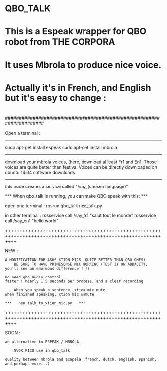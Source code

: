 QBO_TALK
========

#   This is a Espeak wrapper for QBO robot from THE CORPORA          #
#   It uses Mbrola to produce nice voice.                            #
#   Actually it's in French, and English  but it's easy to change :  #
#                                                                    #
######################################################################


Open a terminal :

*****************************
sudo apt-get install espeak
sudo apt-get install mbrola
***************************************************************************************************************
download your mbrola voices, (here, download al least Fr1 and En1. Those voices are quite better than festival
Voices can be directly downloaded on ubuntu 14.04 software downloads
***************************************************************************************************************


this node creates a service called "/say_(chosen language)"


*** When qbo_talk is running, you can make QBO speak with this: ***

open one terminal : rosrun qbo_talk neo_talk.py

in other terminal : rosservice call /say_fr1 "salut tout le monde"
                    rosservice call /say_en1 "hello world"

++++++++++++++++++++++++++++++++++++++++++++++++++++++++++++++++++++++++++++++++++++++++++++++++++++++++++++++++

NEW :

	A MODIFICATION FOR ASUS XTION MICS (QUITE BETTER THAN QBO ONES)
        BE SURE TO HAVE PRIMESENSE MIC WORKING (TEST IT ON AUDACITY, you'll see an enormous difference !!!)
	
	no need qbo_audio_control.
	faster ! nearly 1.5 seconds per process, and a clear recording

        When you speak a sentence, xtion mic mute
	when finished speaking, xtion mic unmute

	***   neo_talk_to_xtion_mic.py   ***

++++++++++++++++++++++++++++++++++++++++++++++++++++++++++++++++++++++++++++++++++++++++++++++++++++++++++++++++

SOON :

	an alternative to ESPEAK / MBROLA.

        SVOX PICO use in qbo_talk

	quality between mbrola and acapela (french, dutch, english, spanish, and perhaps more...)


